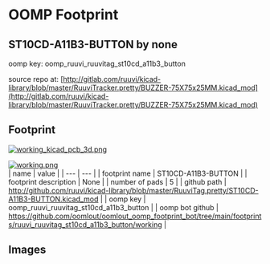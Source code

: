# OOMP Footprint  
## ST10CD-A11B3-BUTTON  by none  
  
oomp key: oomp_ruuvi_ruuvitag_st10cd_a11b3_button  
  
source repo at: [http://gitlab.com/ruuvi/kicad-library/blob/master/RuuviTracker.pretty/BUZZER-75X75x25MM.kicad_mod](http://gitlab.com/ruuvi/kicad-library/blob/master/RuuviTracker.pretty/BUZZER-75X75x25MM.kicad_mod)  
## Footprint  
  
[![working_kicad_pcb_3d.png](working_kicad_pcb_3d_600.png)](working_kicad_pcb_3d.png)  
  
[![working.png](working_600.png)](working.png)  
| name | value | 
| --- | --- | 
| footprint name | ST10CD-A11B3-BUTTON | 
| footprint description | None | 
| number of pads | 5 | 
| github path | http://github.com/ruuvi/kicad-library/blob/master/RuuviTag.pretty/ST10CD-A11B3-BUTTON.kicad_mod | 
| oomp key | oomp_ruuvi_ruuvitag_st10cd_a11b3_button | 
| oomp bot github | https://github.com/oomlout/oomlout_oomp_footprint_bot/tree/main/footprints/ruuvi_ruuvitag_st10cd_a11b3_button/working | 
## Images  
